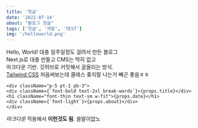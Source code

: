 ```yaml
---
title: '첫글'
date: '2022-07-14'
about: "블로그 첫글"
tags: ['첫글', '개발', 'TEST']
img: '/helloworld.png'
---
```

Hello, World!
대충 일주일정도 걸려서 만든 블로그  
Next.js로 대충 만들고 CMS는 딱히 없고   
마크다운 기반. 깃허브로 커밋해서 글올리는 방식.  
[Tailwind CSS](https://tailwindcss.com/) 처음써보는데 클래스 좆지랄 나는거 빼곤 좋음ㅎㅎ   
```TSX
<div className="p-5 pt-1 pb-3">
<div className={`font-bold text-2xl break-words`}>{props.title}</div>
<h1 className="font-thin text-sm w-fit">{props.date}</h1>
<div className={`font-light`}>{props.about}</div>
</div>
```
*마크다운* 적용해서 **이런것도 됨**.
쓸말이없노